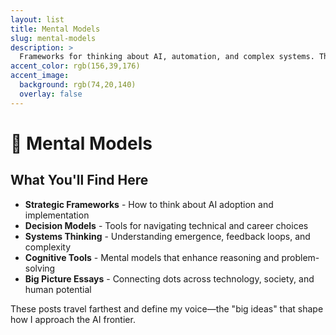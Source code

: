 ```yaml
---
layout: list
title: Mental Models
slug: mental-models
description: >
  Frameworks for thinking about AI, automation, and complex systems. These are the conceptual tools that help me navigate the rapidly changing landscape of artificial intelligence.
accent_color: rgb(156,39,176)
accent_image:
  background: rgb(74,20,140)
  overlay: false
---
```


# 🧠 Mental Models

## What You'll Find Here

- **Strategic Frameworks** - How to think about AI adoption and implementation
- **Decision Models** - Tools for navigating technical and career choices
- **Systems Thinking** - Understanding emergence, feedback loops, and complexity
- **Cognitive Tools** - Mental models that enhance reasoning and problem-solving
- **Big Picture Essays** - Connecting dots across technology, society, and human potential

These posts travel farthest and define my voice—the "big ideas" that shape how I approach the AI frontier. 